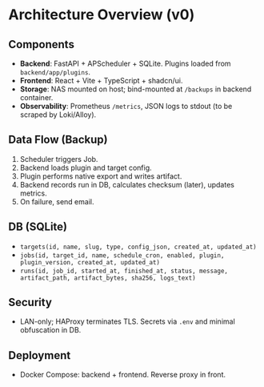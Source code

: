 # Architecture Overview (v0)

## Components
- **Backend**: FastAPI + APScheduler + SQLite. Plugins loaded from `backend/app/plugins`.
- **Frontend**: React + Vite + TypeScript + shadcn/ui.
- **Storage**: NAS mounted on host; bind-mounted at `/backups` in backend container.
- **Observability**: Prometheus `/metrics`, JSON logs to stdout (to be scraped by Loki/Alloy).

## Data Flow (Backup)
1. Scheduler triggers Job.
2. Backend loads plugin and target config.
3. Plugin performs native export and writes artifact.
4. Backend records run in DB, calculates checksum (later), updates metrics.
5. On failure, send email.

## DB (SQLite)
- `targets(id, name, slug, type, config_json, created_at, updated_at)`
- `jobs(id, target_id, name, schedule_cron, enabled, plugin, plugin_version, created_at, updated_at)`
- `runs(id, job_id, started_at, finished_at, status, message, artifact_path, artifact_bytes, sha256, logs_text)`

## Security
- LAN-only; HAProxy terminates TLS. Secrets via `.env` and minimal obfuscation in DB.

## Deployment
- Docker Compose: backend + frontend. Reverse proxy in front.
